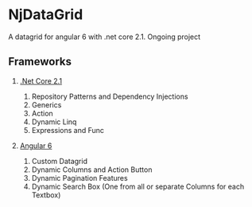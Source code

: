 # NjDataGrid
A datagrid for angular 6 with .net core 2.1. Ongoing project

## Frameworks

1. [.Net Core 2.1](https://www.microsoft.com/net/download)

    1. Repository Patterns and Dependency Injections
    2. Generics
    3. Action
    4. Dynamic Linq
    5. Expressions and Func
    
2. [Angular 6](https://angular.io)
    1. Custom Datagrid
    2. Dynamic Columns and Action Button
    3. Dynamic Pagination Features
    4. Dynamic Search Box (One from all or separate Columns for each Textbox)


